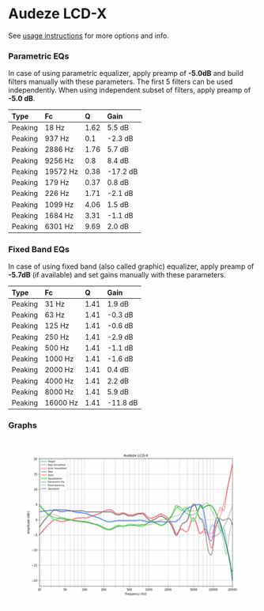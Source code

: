 # Audeze LCD-X
See [usage instructions](https://github.com/jaakkopasanen/AutoEq#usage) for more options and info.

### Parametric EQs
In case of using parametric equalizer, apply preamp of **-5.0dB** and build filters manually
with these parameters. The first 5 filters can be used independently.
When using independent subset of filters, apply preamp of **-5.0 dB**.

| Type    | Fc       |    Q | Gain     |
|:--------|:---------|:-----|:---------|
| Peaking | 18 Hz    | 1.62 | 5.5 dB   |
| Peaking | 937 Hz   | 0.1  | -2.3 dB  |
| Peaking | 2886 Hz  | 1.76 | 5.7 dB   |
| Peaking | 9256 Hz  | 0.8  | 8.4 dB   |
| Peaking | 19572 Hz | 0.38 | -17.2 dB |
| Peaking | 179 Hz   | 0.37 | 0.8 dB   |
| Peaking | 226 Hz   | 1.71 | -2.1 dB  |
| Peaking | 1099 Hz  | 4.06 | 1.5 dB   |
| Peaking | 1684 Hz  | 3.31 | -1.1 dB  |
| Peaking | 6301 Hz  | 9.69 | 2.0 dB   |

### Fixed Band EQs
In case of using fixed band (also called graphic) equalizer, apply preamp of **-5.7dB**
(if available) and set gains manually with these parameters.

| Type    | Fc       |    Q | Gain     |
|:--------|:---------|:-----|:---------|
| Peaking | 31 Hz    | 1.41 | 1.9 dB   |
| Peaking | 63 Hz    | 1.41 | -0.3 dB  |
| Peaking | 125 Hz   | 1.41 | -0.6 dB  |
| Peaking | 250 Hz   | 1.41 | -2.9 dB  |
| Peaking | 500 Hz   | 1.41 | -1.1 dB  |
| Peaking | 1000 Hz  | 1.41 | -1.6 dB  |
| Peaking | 2000 Hz  | 1.41 | 0.4 dB   |
| Peaking | 4000 Hz  | 1.41 | 2.2 dB   |
| Peaking | 8000 Hz  | 1.41 | 5.9 dB   |
| Peaking | 16000 Hz | 1.41 | -11.8 dB |

### Graphs
![](./Audeze%20LCD-X.png)